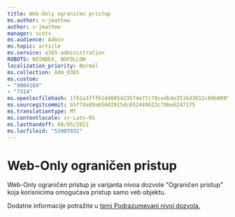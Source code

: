 ```yaml
---
title: Web-Only ograničen pristup
ms.author: v-jmathew
author: v-jmathew
manager: scotv
ms.audience: Admin
ms.topic: article
ms.service: o365-administration
ROBOTS: NOINDEX, NOFOLLOW
localization_priority: Normal
ms.collection: Adm_O365
ms.custom:
- "9004169"
- "7314"
ms.openlocfilehash: 1f62a3fff61dd005423574e77c70cedb4e3516d3012c69b0095246aa194154e5
ms.sourcegitcommit: b5f7da89a650d2915dc652449623c78be6247175
ms.translationtype: MT
ms.contentlocale: sr-Latn-RS
ms.lasthandoff: 08/05/2021
ms.locfileid: "53907932"
---
```

# <a name="web-only-limited-access"></a>Web-Only ograničen pristup

Web-Only ograničen pristup je varijanta nivoa dozvole "Ograničen pristup" koja korisnicima omogućava pristup samo veb objektu.

Dodatne informacije potražite u [temi Podrazumevani nivoi dozvola.](https://docs.microsoft.com/sharepoint/understanding-permission-levels#default-permission-levels)
